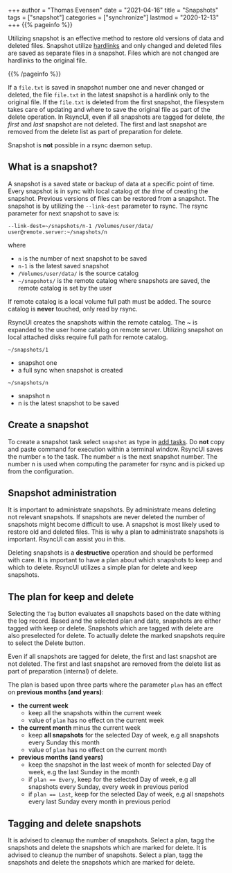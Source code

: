 +++
author = "Thomas Evensen"
date = "2021-04-16"
title =  "Snapshots"
tags = ["snapshot"]
categories = ["synchronize"]
lastmod = "2020-12-13"
+++
{{% pageinfo %}}

Utilizing snapshot is an effective method to restore old versions of data and deleted files. Snapshot utilize [hardlinks](https://en.wikipedia.org/wiki/Hard_link) and only changed and deleted files are saved as separate files in a snapshot. Files which are not changed are hardlinks to the original file.

{{% /pageinfo %}}

If a `file.txt` is saved in snapshot number one and never changed or deleted, the file `file.txt` in the latest snapshot is a hardlink only to the original file. If the `file.txt` is deleted from the first snapshot, the filesystem takes care of updating and where to save the original file as part of the delete operation. In RsyncUI, even if all snapshots are tagged for delete, *the first* and *last* snapshot are not deleted. The first and last snapshot are removed from the delete list as part of preparation for delete. 

Snapshot is **not** possible in a rsync daemon setup.

## What is a snapshot?

A snapshot is a saved state or backup of data at a specific point of time. Every snapshot is in sync with local catalog *at the time* of creating the snapshot. Previous versions of files can be restored from a snapshot. The snapshot is by utilizing the `--link-dest` parameter to rsync. The rsync parameter for next snapshot to save is:

`--link-dest=~/snapshots/n-1 /Volumes/user/data/ user@remote.server:~/snapshots/n`

where

- `n` is the number of next snapshot to be saved
- `n-1` is the latest saved snapshot
- `/Volumes/user/data/` is the source catalog
- `~/snapshots/` is the remote catalog where snapshots are saved, the remote catalog is set by the user

If remote catalog is a local volume full path must be added. The source catalog is **never** touched, only read by rsync.

RsyncUI creates the snapshots within the remote catalog. The ~ is expanded to the user home catalog on remote server. Utilizing snapshot on local attached disks require full path for remote catalog.

`~/snapshots/1`

- snapshot one
- a full sync when snapshot is created

`~/snapshots/n`

- snapshot n
- n is the latest snapshot to be saved

## Create a snapshot

To create a snapshot task select `snapshot` as type in [add tasks](/docs/addconfigurations/). Do **not** copy and paste command for execution within a terminal window. RsyncUI saves the number `n` to the task. The number `n` is the next snapshot number. The number n is used when computing the parameter for rsync
and is picked up from the configuration.

## Snapshot administration

It is important to administrate snapshots. By administrate means deleting not relevant snapshots. If snapshots are never deleted the number of snapshots might become difficult to use. A snapshot is most likely used to restore old and deleted files. This is why a plan to administrate snapshots is important. RsyncUI can assist you in this.

Deleting snapshots is a **destructive** operation and should be performed with care. It is important to have a plan about which snapshots to keep and which to delete. RsyncUI utilizes a simple plan for delete and keep snapshots.

## The plan for keep and delete

Selecting the `Tag` button evaluates all snapshots based on the date withing the log record. Based and the selected plan and date, snapshots are either tagged with keep or delete. Snapshots which are tagged with delete are also preselected for delete. To actually delete the marked snapshots require to select the Delete button.

Even if all snapshots are tagged for delete, the first and last snapshot are not deleted. The first and last snapshot are removed from the delete list as part of preparation (internal) of delete. 

The plan is based upon three parts where the parameter `plan` has an effect on **previous months (and years)**:

- **the current week**
  - keep all the snapshots within the current week
  - value of `plan` has no effect on the current week
- **the current month** minus the current week
  - keep **all snapshots** for the selected Day of week, e.g all snapshots every Sunday this month
  - value of `plan` has no effect on the current month
- **previous months (and years)**
  - keep the snapshot in the last week of month for selected Day of week, e.g the last Sunday in the month
  - if `plan == Every`, keep for the selected Day of week, e.g all snapshots every Sunday, every week in previous period
  - if `plan == Last`, keep for the selected Day of week, e.g all snapshots every last Sunday every month in previous period

## Tagging and delete snapshots

It is advised to cleanup the number of snapshots. Select a plan, tagg the snapshots and delete the snapshots which are marked for delete.
It is advised to cleanup the number of snapshots. Select a plan, tagg the snapshots and delete the snapshots which are marked for delete.
